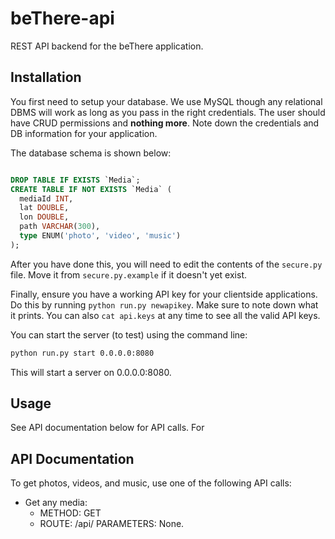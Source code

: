 beThere-api
===========

REST API backend for the beThere application.

Installation
------------

You first need to setup your database. We use MySQL though any relational DBMS will work as long as you pass in the right credentials. The user should have CRUD permissions and **nothing more**. Note down the credentials and DB information for your application.

The database schema is shown below:

```sql

DROP TABLE IF EXISTS `Media`;
CREATE TABLE IF NOT EXISTS `Media` (
  mediaId INT,
  lat DOUBLE,
  lon DOUBLE,
  path VARCHAR(300),
  type ENUM('photo', 'video', 'music')
);

```

After you have done this, you will need to edit the contents of the `secure.py` file. Move it from `secure.py.example` if it doesn't yet exist.

Finally, ensure you have a working API key for your clientside applications. Do this by running `python run.py newapikey`. Make sure to note down what it prints. You can also `cat api.keys` at any time to see all the valid API keys.

You can start the server (to test) using the command line:

```bash
python run.py start 0.0.0.0:8080
```

This will start a server on 0.0.0.0:8080.

Usage
-----

See API documentation below for API calls. For

API Documentation
-----------------

To get photos, videos, and music, use one of the following API calls:

-	Get any media:
	-	METHOD: GET
	-	ROUTE: /api/<filename> PARAMETERS: None.
